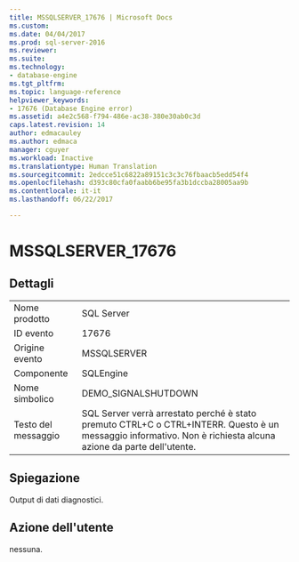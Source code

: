 ```yaml
---
title: MSSQLSERVER_17676 | Microsoft Docs
ms.custom: 
ms.date: 04/04/2017
ms.prod: sql-server-2016
ms.reviewer: 
ms.suite: 
ms.technology:
- database-engine
ms.tgt_pltfrm: 
ms.topic: language-reference
helpviewer_keywords:
- 17676 (Database Engine error)
ms.assetid: a4e2c568-f794-486e-ac38-380e30ab0c3d
caps.latest.revision: 14
author: edmacauley
ms.author: edmaca
manager: cguyer
ms.workload: Inactive
ms.translationtype: Human Translation
ms.sourcegitcommit: 2edcce51c6822a89151c3c3c76fbaacb5edd54f4
ms.openlocfilehash: d393c80cfa0faabb6be95fa3b1dccba28005aa9b
ms.contentlocale: it-it
ms.lasthandoff: 06/22/2017

---
```

# <a name="mssqlserver17676"></a>MSSQLSERVER_17676
  
## <a name="details"></a>Dettagli  
  
|||  
|-|-|  
|Nome prodotto|SQL Server|  
|ID evento|17676|  
|Origine evento|MSSQLSERVER|  
|Componente|SQLEngine|  
|Nome simbolico|DEMO_SIGNALSHUTDOWN|  
|Testo del messaggio|SQL Server verrà arrestato perché è stato premuto CTRL+C o CTRL+INTERR. Questo è un messaggio informativo. Non è richiesta alcuna azione da parte dell'utente.|  
  
## <a name="explanation"></a>Spiegazione  
Output di dati diagnostici.  
  
## <a name="user-action"></a>Azione dell'utente  
nessuna.  
  

